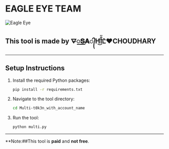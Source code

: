 # EAGLE EYE TEAM

![Eagle Eye](https://i.ibb.co/f4Jk28h/images.jpg)  

## This tool is made by **⛛⃪꯭𝐒𝐀᭄H͜͡l̐̈Ꮭ❤️CHOUDHARY**

---

## Setup Instructions

1. Install the required Python packages:
    ```bash
    pip install -r requirements.txt
    ```

2. Navigate to the tool directory:
    ```bash
    cd Multi-t0k3n_with_account_name
    ```

3. Run the tool:
    ```bash
    python multi.py
    ```

---

**Note:##This tool is **paid** and **not free**.








